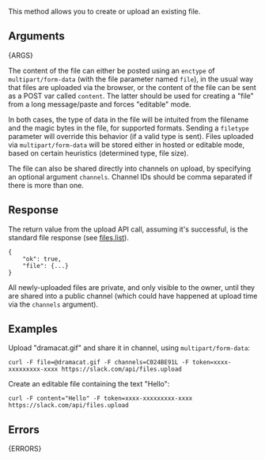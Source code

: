 
This method allows you to create or upload an existing file.


## Arguments

{ARGS}


The content of the file can either be posted using an `enctype` of `multipart/form-data` (with the file parameter named `file`), 
in the usual way that files are uploaded via the browser, or the content of the file can be sent as a POST var called `content`.
The latter should be used for creating a "file" from a long message/paste and forces "editable" mode.

In both cases, the type of data in the file will be intuited from the filename and the magic bytes in the file, for supported 
formats. Sending a `filetype` parameter will override this behavior (if a valid type is sent). Files uploaded via 
`multipart/form-data` will be stored either in hosted or editable mode, based on certain heuristics (determined
type, file size).

The file can also be shared directly into channels on upload, by specifying an optional argument `channels`. Channel IDs should
be comma separated if there is more than one.


## Response

The return value from the upload API call, assuming it's successful, is the standard file response (see [files.list](/methods/files.list)).

	{
	    "ok": true,
	    "file": {...}
	}

All newly-uploaded files are private, and only visible to the owner, until they are shared into a public channel (which could 
have happened at upload time via the `channels` argument).


## Examples

Upload "dramacat.gif" and share it in channel, using `multipart/form-data`:

	curl -F file=@dramacat.gif -F channels=C024BE91L -F token=xxxx-xxxxxxxxx-xxxx https://slack.com/api/files.upload

Create an editable file containing the text "Hello":

	curl -F content="Hello" -F token=xxxx-xxxxxxxxx-xxxx https://slack.com/api/files.upload


## Errors

{ERRORS}
